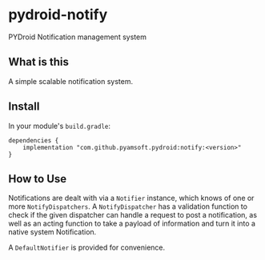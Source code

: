 # pydroid-notify
PYDroid Notification management system

## What is this

A simple scalable notification system.

## Install

In your module's `build.gradle`:
```
dependencies {
    implementation "com.github.pyamsoft.pydroid:notify:<version>"
}
```

## How to Use

Notifications are dealt with via a `Notifier` instance, which knows of one or more
`NotifyDispatchers`. A `NotifyDispatcher` has a validation function to check if
the given dispatcher can handle a request to post a notification, as well as an acting function
to take a payload of information and turn it into a native system Notification.

A `DefaultNotifier` is provided for convenience.
